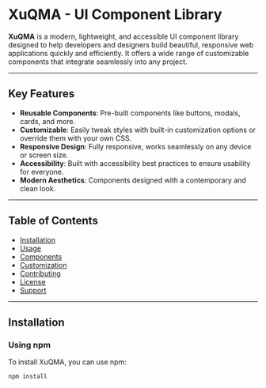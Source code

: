 # XuQMA - UI Component Library

**XuQMA** is a modern, lightweight, and accessible UI component library designed to help developers and designers build beautiful, responsive web applications quickly and efficiently. It offers a wide range of customizable components that integrate seamlessly into any project.

---

## Key Features

- **Reusable Components**: Pre-built components like buttons, modals, cards, and more.
- **Customizable**: Easily tweak styles with built-in customization options or override them with your own CSS.
- **Responsive Design**: Fully responsive, works seamlessly on any device or screen size.
- **Accessibility**: Built with accessibility best practices to ensure usability for everyone.
- **Modern Aesthetics**: Components designed with a contemporary and clean look.

---

## Table of Contents

- [Installation](#installation)
- [Usage](#usage)
- [Components](#components)
- [Customization](#customization)
- [Contributing](#contributing)
- [License](#license)
- [Support](#support)

---

## Installation

### Using npm

To install XuQMA, you can use npm:

```bash
npm install
